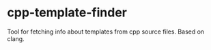 # cpp-template-finder
Tool for fetching info about templates from cpp source files. Based on clang.
